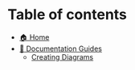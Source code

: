 # Table of contents

* [🏠 Home](README.md)
* [📖 Documentation Guides](documentation-guides/README.md)
  * [Creating Diagrams](documentation-guides/creating-diagrams.md)
